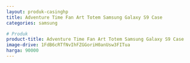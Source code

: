 ```yaml
---
layout: produk-casinghp
title: Adventure Time Fan Art Totem Samsung Galaxy S9 Case
categories: samsung

# Produk
product-title: Adventure Time Fan Art Totem Samsung Galaxy S9 Case
image-drive: 1FdB6cRTfNvIhFZGGoriH0anUsw3FITua
harga: 90000
---
```

